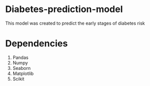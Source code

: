 # Diabetes-prediction-model
This model was created to predict the early stages of diabetes risk

# Dependencies
1. Pandas
2. Numpy
3. Seaborn
4. Matplotlib
5. Scikit
